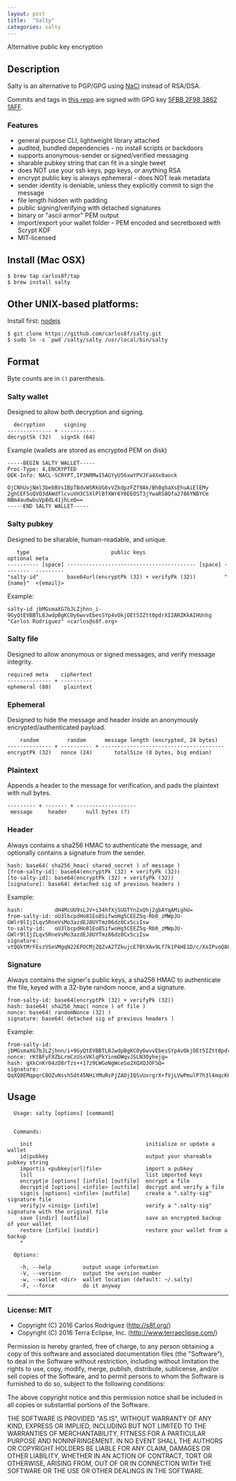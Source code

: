 ```yaml
---
layout: post
title:  "Salty"
categories: salty
---
```


Alternative public key encryption

## Description

Salty is an alternative to PGP/GPG using [NaCl](https://en.wikipedia.org/wiki/NaCl_(software)) instead of RSA/DSA.

Commits and tags in [this repo](https://github.com/carlos8f/salty) are signed with GPG key [5FBB 2F98 3862 1AFF](https://keybase.io/carlos8f).

### Features

- general purpose CLI, lightweight library attached
- audited, bundled dependencies - no install scripts or backdoors
- supports anonymous-sender or signed/verified messaging
- sharable pubkey string that can fit in a single tweet
- does NOT use your ssh keys, pgp keys, or anything RSA
- encrypt public key is always ephemeral - does NOT leak metadata
- sender identity is deniable, unless they explicitly commit to sign the message
- file length hidden with padding
- public signing/verifying with detached signatures
- binary or "ascii armor" PEM output
- import/export your wallet folder - PEM encoded and secretboxed with Scrypt KDF
- MIT-licensed

## Install (Mac OSX)

```
$ brew tap carlos8f/tap
$ brew install salty
```

## Other UNIX-based platforms:

Install first: [nodejs](https://nodejs.org/)

```
$ git clone https://github.com/carlos8f/salty.git
$ sudo ln -s `pwd`/salty/salty /usr/local/bin/salty
```

## Format

Byte counts are in `()` parenthesis.

### Salty wallet

Designed to allow both decryption and signing.

```
  decryption      signing
-------------- + -----------
decryptSk (32)   signSk (64)
```

Example (wallets are stored as encrypted PEM on disk)

```
-----BEGIN SALTY WALLET-----
Proc-Type: 4,ENCRYPTED
DEK-Info: NACL-SCRYPT,IP3NRMw15AGYyU56xwYPVJFa4Xx0aock

OjCNhUvjNml3bebBVsIBpTBdvWSRkUG6vVZkdpzFZf9Ak/Bh0ghaXsEhuAiElEMy
2ghCEF5oQVO3dAWdflcvuVH3CSXlPlBfXWr6Y0EEOST3jYwaRS8Qfa2786YNBYCm
NBm4au6wbuVp8dL41jhLeQ==
-----END SALTY WALLET-----
```

### Salty pubkey

Designed to be sharable, human-readable, and unique.

```
   type                          public keys                            optional meta
---------- [space] ----------------------------------------- [space] --------  ---------
"salty-id"         base64url(encryptPk (32) + verifyPk (32))         "{name}"  <{email}>
```

Example:

```
salty-id jbMGsmaXG7bJLZjhnn_i-9GyQtEVBBTL8JwdpBgKC0y6wvvEbesSYp4vOkjOEt5IZtt0pdrXI2ARZKkAIHUnhg "Carlos Rodriguez" <carlos@s8f.org>
```

### Salty file

Designed to allow anonymous or signed messages, and verify message integrity.

```
required meta    ciphertext  
-------------- + ----------
ephemeral (80)    plaintext
```

### Ephemeral

Designed to hide the message and header inside an anonymously encrypted/authenticated payload.

```
    random         random      message length (encrypted, 24 bytes)
-------------- + ---------- + ---------------------------------------
encryptPk (32)   nonce (24)       totalSize (8 bytes, big endian)
```

### Plaintext

Appends a header to the message for verification, and pads the plaintext with null bytes.

```
--------- + ------- + -------------------
 message     header      null bytes (?)
```

### Header

Always contains a sha256 HMAC to authenticate the message, and optionally contains a signature from the sender.

```
hash: base64( sha256_hmac( shared_secret ) of message )
[from-salty-id]: base64(encryptPk (32) + verifyPk (32))
[to-salty-id]: base64(encryptPk (32) + verifyPk (32))
[signature]: base64( detached sig of previous headers )
```

Example:

```
hash:          dH4McUU9sLJV+i34hfXjSUGTYn2xQhj2gbAYqAMighU=
from-salty-id: oU3lbcpdHo81Eo8SifwoHg5CEEZ5q-Rb0_zMWpJU-GWlr9lIjILqv5RneVsMo3azdEJ8UYTmz86dz0Cx5ciIsw
to-salty-id:   oU3lbcpdHo81Eo8SifwoHg5CEEZ5q-Rb0_zMWpJU-GWlr9lIjILqv5RneVsMo3azdEJ8UYTmz86dz0Cx5ciIsw
signature:     vtQQktMrFEszVSeVMgqN22EPOCMjZQZvA2TZkujcE7BtXAv9Lf7k1P4HE1D/c/XoIPvoQ8LiHJEgumWlgGuNDg==
```

### Signature

Always contains the signer's public keys, a sha256 HMAC to authenticate the file, keyed with a 32-byte random nonce, and a signature.

```
from-salty-id: base64(encryptPk (32) + verifyPk (32))
hash: base64( sha256_hmac( nonce ) of file )
nonce: base64( randomNonce (32) )
signature: base64( detached sig of previous headers )
```

Example:

```
from-salty-id: jbMGsmaXG7bJLZjhnn/i+9GyQtEVBBTL8JwdpBgKC0y6wvvEbesSYp4vOkjOEt5IZtt0pdrXI2ARZKkAIHUnhg==
nonce: rKtBFyFXZbLrmCzUsxVKlqPkYinmOWqvJSLN3Oyhejg=
hash: gXkCnKr04zD8rTzs++17z9LWGoNgWceSo2XQXQJOFSQ=
signature: QqXQ8EMqpqrC8OZvNssh5dt45NHiYMuRsPjZAOjIQSvUxrgrX+fVjLVwPmulP7h3l4mqcK64BpnzphRS5UpYDg==
```

## Usage

```
  Usage: salty [options] [command]


  Commands:

    init                                    initialize or update a wallet
    id|pubkey                               output your shareable pubkey string
    import|i <pubkey|url|file>              import a pubkey
    ls|l                                    list imported keys
    encrypt|e [options] [infile] [outfile]  encrypt a file
    decrypt|d [options] <infile> [outfile]  decrypt and verify a file
    sign|s [options] <infile> [outfile]     create a ".salty-sig" signature file
    verify|v <insig> [infile]               verify a ".salty-sig" signature with the original file
    save [indir] [outfile]                  save an encrypted backup of your wallet
    restore [infile] [outdir]               restore your wallet from a backup
    *

  Options:

    -h, --help          output usage information
    -V, --version       output the version number
    -w, --wallet <dir>  wallet location (default: ~/.salty)
    -F, --force         do it anyway
```

- - -

### License: MIT

- Copyright (C) 2016 Carlos Rodriguez (http://s8f.org/)
- Copyright (C) 2016 Terra Eclipse, Inc. (http://www.terraeclipse.com/)

Permission is hereby granted, free of charge, to any person obtaining a copy
of this software and associated documentation files (the &quot;Software&quot;), to deal
in the Software without restriction, including without limitation the rights
to use, copy, modify, merge, publish, distribute, sublicense, and/or sell
copies of the Software, and to permit persons to whom the Software is furnished
to do so, subject to the following conditions:

The above copyright notice and this permission notice shall be included in
all copies or substantial portions of the Software.

THE SOFTWARE IS PROVIDED &quot;AS IS&quot;, WITHOUT WARRANTY OF ANY KIND, EXPRESS OR
IMPLIED, INCLUDING BUT NOT LIMITED TO THE WARRANTIES OF MERCHANTABILITY,
FITNESS FOR A PARTICULAR PURPOSE AND NONINFRINGEMENT. IN NO EVENT SHALL THE
AUTHORS OR COPYRIGHT HOLDERS BE LIABLE FOR ANY CLAIM, DAMAGES OR OTHER
LIABILITY, WHETHER IN AN ACTION OF CONTRACT, TORT OR OTHERWISE, ARISING FROM,
OUT OF OR IN CONNECTION WITH THE SOFTWARE OR THE USE OR OTHER DEALINGS IN THE
SOFTWARE.